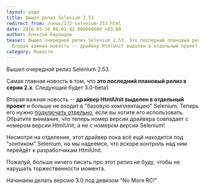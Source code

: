 ```yaml
---
layout: page
title: Вышел релиз Selenium 2.53
redirect_from: /news/172-selenium-253.html
date: 2016-03-16 06:01:42.000000000 +03:00
author: Алексей Баранцев
teaser: Вышел очередной релиз Selenium 2.53. Это последний плановый релиз в серии 2.x. Следующий будет 3.0-beta1.
  Вторая важная новость -- драйвер HtmlUnit выделен в отдельный проект и больше не входит в базовую комплектацию Selenium
category: Новости
---
```

Вышел очередной релиз Selenium 2.53.

Самая главная новость в том, что **это последний плановый релиз в серии 2.x**. Следующий будет 3.0-beta1.

Вторая важная новость -- **драйвер HtmlUnit выделен в отдельный проект** и больше не входит в "базовую комплектацию" Selenium. Теперь его нужно [подключать отдельно](https://github.com/SeleniumHQ/htmlunit-driver), если вы хотите его использовать. Обратите внимание, что теперь номер версии драйвера совпадает с номером версии HtmlUnit, а не с номером версии Selenium!

Несмотря на отделение, этот драйвер пока всё ещё находится под "зонтиком" Selenium, но мы надеемся, что вскоре контроль над ним перейдёт к разработчикам HtmlUnit.

Пожалуй, больше ничего писать про этот релиз не буду, чтобы не нарушать торжественности момента.

Начинаем делать версию 3.0 под девизом "No More RC!"
